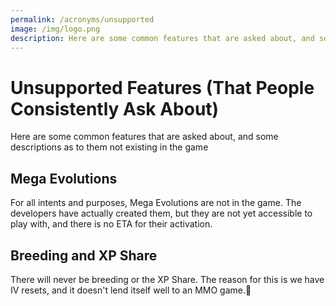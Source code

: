 ```yaml
---
permalink: /acronyms/unsupported
image: /img/logo.png
description: Here are some common features that are asked about, and some descriptions as to them not existing in the game
---
```


# Unsupported Features (That People Consistently Ask About)

Here are some common features that are asked about, and some descriptions as to
them not existing in the game

## Mega Evolutions

For all intents and purposes, Mega Evolutions are not in the game. The
developers have actually created them, but they are not yet accessible to play
with, and there is no ETA for their activation.

## Breeding and XP Share

There will never be breeding or the XP Share. The reason for this is we have IV
resets, and it doesn't lend itself well to an MMO game.
